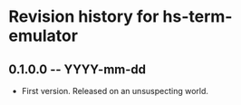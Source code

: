 # Revision history for hs-term-emulator

## 0.1.0.0 -- YYYY-mm-dd

* First version. Released on an unsuspecting world.
